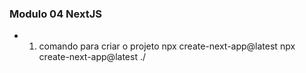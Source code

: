 ### Modulo 04 NextJS

* 1. comando para criar o projeto
    npx create-next-app@latest
    npx create-next-app@latest ./
